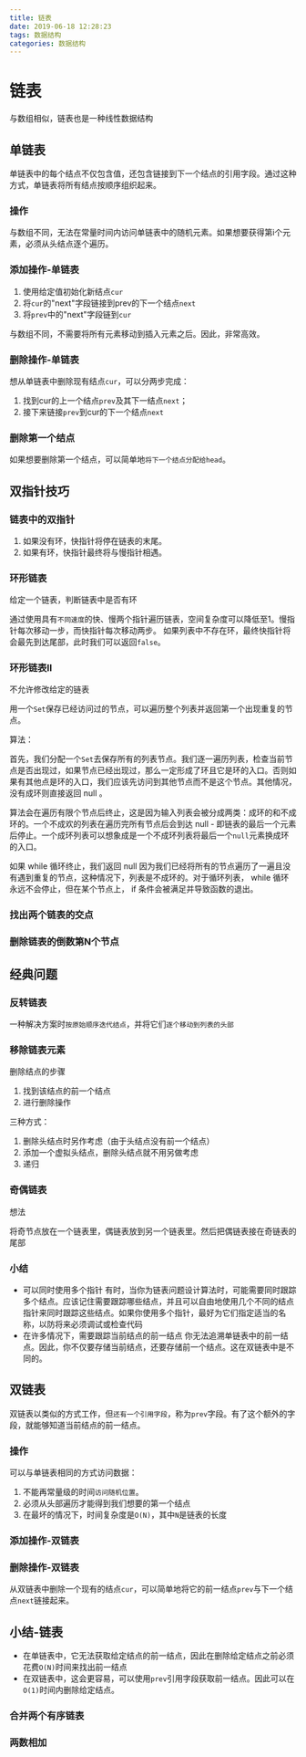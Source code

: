```yaml
---
title: 链表
date: 2019-06-18 12:28:23
tags: 数据结构
categories: 数据结构
---
```


# 链表

与数组相似，链表也是一种线性数据结构

## 单链表

单链表中的每个结点不仅包含值，还包含链接到下一个结点的引用字段。通过这种方式，单链表将所有结点按顺序组织起来。

### 操作

与数组不同，无法在常量时间内访问单链表中的随机元素。如果想要获得第i个元素，必须从头结点逐个遍历。

### 添加操作-单链表

1. 使用给定值初始化新结点`cur`
2. 将`cur`的"next"字段链接到prev的下一个结点`next`
3. 将`prev`中的"next"字段链到`cur`

与数组不同，不需要将所有元素移动到插入元素之后。因此，非常高效。

### 删除操作-单链表

想从单链表中删除现有结点`cur`，可以分两步完成：

1. 找到cur的上一个结点`prev`及其下一结点`next`；
2. 接下来链接`prev`到cur的下一个结点`next`

### 删除第一个结点

如果想要删除第一个结点，可以简单地`将下一个结点分配给head`。

## 双指针技巧

### 链表中的双指针

1. 如果没有环，快指针将停在链表的末尾。
2. 如果有环，快指针最终将与慢指针相遇。

### 环形链表

给定一个链表，判断链表中是否有环

通过使用具有`不同速度`的快、慢两个指针遍历链表，空间复杂度可以降低至1。慢指针每次移动一步，而快指针每次移动两步。
如果列表中不存在环，最终快指针将会最先到达尾部，此时我们可以返回`false`。

### 环形链表II

不允许修改给定的链表

用一个`Set`保存已经访问过的节点，可以遍历整个列表并返回第一个出现重复的节点。

算法：

首先，我们分配一个`Set`去保存所有的列表节点。我们逐一遍历列表，检查当前节点是否出现过，如果节点已经出现过，那么一定形成了环且它是环的入口。否则如果有其他点是环的入口，我们应该先访问到其他节点而不是这个节点。其他情况，没有成环则直接返回 null 。

算法会在遍历有限个节点后终止，这是因为输入列表会被分成两类：成环的和不成环的。一个不成欢的列表在遍历完所有节点后会到达 null - 即链表的最后一个元素后停止。一个成环列表可以想象成是一个不成环列表将最后一个`null`元素换成环的入口。

如果 while 循环终止，我们返回 null 因为我们已经将所有的节点遍历了一遍且没有遇到重复的节点，这种情况下，列表是不成环的。对于循环列表， while 循环永远不会停止，但在某个节点上， if 条件会被满足并导致函数的退出。

### 找出两个链表的交点

### 删除链表的倒数第N个节点

## 经典问题

### 反转链表

一种解决方案时`按原始顺序迭代结点`，并将它们`逐个移动到列表的头部`

### 移除链表元素

删除结点的步骤

1. 找到该结点的前一个结点
2. 进行删除操作

三种方式：

1. 删除头结点时另作考虑（由于头结点没有前一个结点）
2. 添加一个虚拟头结点，删除头结点就不用另做考虑
3. 递归

### 奇偶链表

想法

将奇节点放在一个链表里，偶链表放到另一个链表里。然后把偶链表接在奇链表的尾部

### 小结

- 可以同时使用多个指针
    有时，当你为链表问题设计算法时，可能需要同时跟踪多个结点。应该记住需要跟踪哪些结点，并且可以自由地使用几个不同的结点指针来同时跟踪这些结点。如果你使用多个指针，最好为它们指定适当的名称，以防将来必须调试或检查代码
- 在许多情况下，需要跟踪当前结点的前一结点
    你无法追溯单链表中的前一结点。因此，你不仅要存储当前结点，还要存储前一个结点。这在双链表中是不同的。

## 双链表

双链表以类似的方式工作，但`还有一个引用字段`，称为`prev`字段。有了这个额外的字段，就能够知道当前结点的前一结点。

### 操作

可以与单链表相同的方式访问数据：

1. 不能再常量级的时间`访问随机位置`。
2. 必须从头部遍历才能得到我们想要的第一个结点
3. 在最坏的情况下，时间复杂度是`O(N)`，其中`N`是链表的长度

### 添加操作-双链表

### 删除操作-双链表

从双链表中删除一个现有的结点`cur`，可以简单地将它的前一结点`prev`与下一个结点`next`链接起来。

## 小结-链表

- 在单链表中，它无法获取给定结点的前一结点，因此在删除给定结点之前必须花费`O(N)`时间来找出前一结点
- 在双链表中，这会更容易，可以使用`prev`引用字段获取前一结点。因此可以在`O(1)`时间内删除给定结点。

### 合并两个有序链表

### 两数相加

